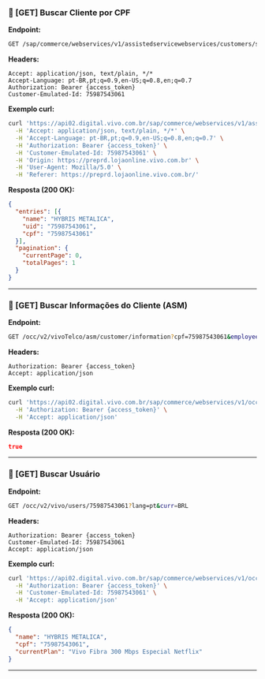 ### 📲 [GET] Buscar Cliente por CPF

**Endpoint:**
```bash
GET /sap/commerce/webservices/v1/assistedservicewebservices/customers/search?baseSite=vivoTelco&sort=byNameAsc&query=75987543061
```

**Headers:**
```http
Accept: application/json, text/plain, */*
Accept-Language: pt-BR,pt;q=0.9,en-US;q=0.8,en;q=0.7
Authorization: Bearer {access_token}
Customer-Emulated-Id: 75987543061
```

**Exemplo curl:**
```bash
curl 'https://api02.digital.vivo.com.br/sap/commerce/webservices/v1/assistedservicewebservices/customers/search?baseSite=vivoTelco&sort=byNameAsc&query=75987543061' \
  -H 'Accept: application/json, text/plain, */*' \
  -H 'Accept-Language: pt-BR,pt;q=0.9,en-US;q=0.8,en;q=0.7' \
  -H 'Authorization: Bearer {access_token}' \
  -H 'Customer-Emulated-Id: 75987543061' \
  -H 'Origin: https://preprd.lojaonline.vivo.com.br' \
  -H 'User-Agent: Mozilla/5.0' \
  -H 'Referer: https://preprd.lojaonline.vivo.com.br/'
```

**Resposta (200 OK):**
```json
{
  "entries": [{
    "name": "HYBRIS METALICA",
    "uid": "75987543061",
    "cpf": "75987543061"
  }],
  "pagination": {
    "currentPage": 0,
    "totalPages": 1
  }
}
```

---

### 📲 [GET] Buscar Informações do Cliente (ASM)

**Endpoint:**
```bash
GET /occ/v2/vivoTelco/asm/customer/information?cpf=75987543061&employeeId=A0096542&flow=SALESFORCE
```

**Headers:**
```http
Authorization: Bearer {access_token}
Accept: application/json
```

**Exemplo curl:**
```bash
curl 'https://api02.digital.vivo.com.br/sap/commerce/webservices/v1/occ/v2/vivoTelco/asm/customer/information?cpf=75987543061&employeeId=A0096542&flow=SALESFORCE' \
  -H 'Authorization: Bearer {access_token}' \
  -H 'Accept: application/json'
```

**Resposta (200 OK):**
```json
true
```

---

### 📲 [GET] Buscar Usuário

**Endpoint:**
```bash
GET /occ/v2/vivo/users/75987543061?lang=pt&curr=BRL
```

**Headers:**
```http
Authorization: Bearer {access_token}
Customer-Emulated-Id: 75987543061
Accept: application/json
```

**Exemplo curl:**
```bash
curl 'https://api02.digital.vivo.com.br/sap/commerce/webservices/v1/occ/v2/vivo/users/75987543061?lang=pt&curr=BRL' \
  -H 'Authorization: Bearer {access_token}' \
  -H 'Customer-Emulated-Id: 75987543061' \
  -H 'Accept: application/json'
```

**Resposta (200 OK):**
```json
{
  "name": "HYBRIS METALICA",
  "cpf": "75987543061",
  "currentPlan": "Vivo Fibra 300 Mbps Especial Netflix"
}
```

---

